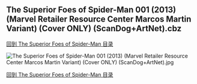 ## The Superior Foes of Spider-Man 001 (2013) (Marvel Retailer Resource Center Marcos Martin Variant) (Cover ONLY) (ScanDog+ArtNet).cbz


[回到 The Superior Foes of Spider-Man 目录](https://github.com/alicewish/markdown/blob/master/series/Superior-Foes-of-Spider-Man.md)


![The Superior Foes of Spider-Man 001 (2013) (Marvel Retailer Resource Center Marcos Martin Variant) (Cover ONLY) (ScanDog+ArtNet).jpg](https://wx1.sinaimg.cn/large/6a9fdecaly1fr0y23jg0ej21401p2tv0.jpg)

[回到 The Superior Foes of Spider-Man 目录](https://github.com/alicewish/markdown/blob/master/series/Superior-Foes-of-Spider-Man.md)

